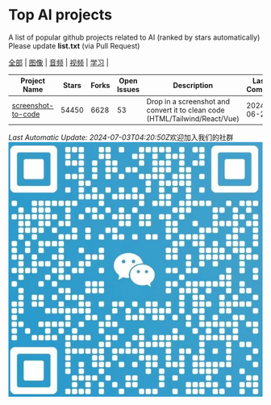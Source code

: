 # Top AI projects
A list of popular github projects related to AI (ranked by stars automatically)
Please update **list.txt** (via Pull Request)

<a href="./README.md">全部</a> |   <a href="./READMEpicture.md">图像</a> |   <a href="./READMEaudio.md">音频</a> | <a href="./READMEvideo.md">视频</a> | <a href="./READMElearn.md">学习</a> | 

| Project Name | Stars | Forks | Open Issues | Description | Last Commit |
| ------------ | ----- | ----- | ----------- | ----------- | ----------- |
| [screenshot-to-code](https://github.com/abi/screenshot-to-code) | 54450 | 6628 | 53 | Drop in a screenshot and convert it to clean code (HTML/Tailwind/React/Vue) | 2024-06-27 |

*Last Automatic Update: 2024-07-03T04:20:50Z*欢迎加入我们的社群 ![](https://raw.githubusercontent.com/mouuii/picture/master/weichat.jpg) 
